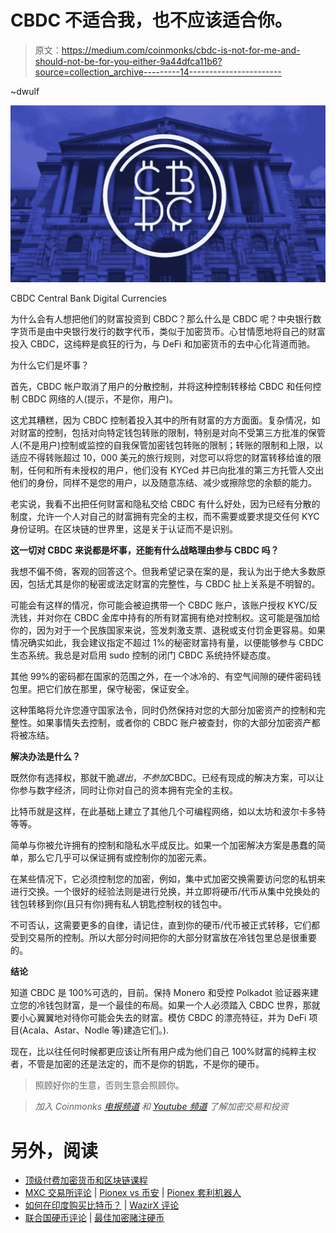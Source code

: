 # CBDC 不适合我，也不应该适合你。

> 原文：<https://medium.com/coinmonks/cbdc-is-not-for-me-and-should-not-be-for-you-either-9a44dfca11b6?source=collection_archive---------14----------------------->

~dwulf

![](img/85c9f575d4de15cd43017a9ef819fcdf.png)

CBDC Central Bank Digital Currencies

为什么会有人想把他们的财富投资到 CBDC？那么什么是 CBDC 呢？中央银行数字货币是由中央银行发行的数字代币，类似于加密货币。心甘情愿地将自己的财富投入 CBDC，这纯粹是疯狂的行为，与 DeFi 和加密货币的去中心化背道而驰。

为什么它们是坏事？

首先，CBDC 帐户取消了用户的分散控制，并将这种控制转移给 CBDC 和任何控制 CBDC 网络的人(提示，不是你，用户)。

这尤其糟糕，因为 CBDC 控制着投入其中的所有财富的方方面面。复杂情况，如对财富的控制，包括对向特定钱包转账的限制，特别是对向不受第三方批准的保管人(不是用户)控制或监控的自我保管加密钱包转账的限制；转账的限制和上限，以适应不得转账超过 10，000 美元的旅行规则，对您可以将您的财富转移给谁的限制，任何和所有未授权的用户，他们没有 KYCed 并已向批准的第三方托管人交出他们的身份，同样不是您的用户，以及随意冻结、减少或擦除您的余额的能力。

老实说，我看不出把任何财富和隐私交给 CBDC 有什么好处，因为已经有分散的制度，允许一个人对自己的财富拥有完全的主权，而不需要或要求提交任何 KYC 身份证明。在区块链的世界里，这是关于认证而不是识别。

**这一切对 CBDC 来说都是坏事，还能有什么战略理由参与 CBDC 吗？**

我想不偏不倚，客观的回答这个。但我希望记录在案的是，我认为出于绝大多数原因，包括尤其是你的秘密或法定财富的完整性，与 CBDC 扯上关系是不明智的。

可能会有这样的情况，你可能会被迫携带一个 CBDC 账户，该账户授权 KYC/反洗钱，并对你在 CBDC 金库中持有的所有财富拥有绝对控制权。这可能是强加给你的，因为对于一个民族国家来说，签发刺激支票、退税或支付罚金更容易。如果情况确实如此，我会建议指定不超过 1%的秘密财富持有量，以便能够参与 CBDC 生态系统。我总是对启用 sudo 控制的闭门 CBDC 系统持怀疑态度。

其他 99%的密码都在国家的范围之外，在一个冰冷的、有空气间隙的硬件密码钱包里。把它们放在那里，保守秘密，保证安全。

这种策略将允许您遵守国家法令，同时仍然保持对您的大部分加密资产的控制和完整性。如果事情失去控制，或者你的 CBDC 账户被查封，你的大部分加密资产都将被冻结。

**解决办法是什么？**

既然你有选择权，那就干脆*退出*，*不参加*CBDC。已经有现成的解决方案，可以让你参与数字经济，同时让你对自己的资本拥有完全的主权。

比特币就是这样，在此基础上建立了其他几个可编程网络，如以太坊和波尔卡多特等等。

简单与你被允许拥有的控制和隐私水平成反比。如果一个加密解决方案是愚蠢的简单，那么它几乎可以保证拥有或控制你的加密元素。

在某些情况下，它必须控制您的加密，例如，集中式加密交换需要访问您的私钥来进行交换。一个很好的经验法则是进行兑换，并立即将硬币/代币从集中兑换处的钱包转移到你(且只有你)拥有私人钥匙控制权的钱包中。

不可否认，这需要更多的自律，请记住，直到你的硬币/代币被正式转移，它们都受到交易所的控制。所以大部分时间把你的大部分财富放在冷钱包里总是很重要的。

**结论**

知道 CBDC 是 100%可选的，目前。保持 Monero 和受控 Polkadot 验证器来建立您的冷钱包财富，是一个最佳的布局。如果一个人必须踏入 CBDC 世界，那就要小心翼翼地对待你可能会失去的财富。模仿 CBDC 的漂亮特征，并为 DeFi 项目(Acala、Astar、Nodle 等)建造它们。).

现在，比以往任何时候都更应该让所有用户成为他们自己 100%财富的纯粹主权者，不管是加密的还是法定的，而不是你的钥匙，不是你的硬币。

> 照顾好你的生意，否则生意会照顾你。

> *加入 Coinmonks* [*电报频道*](https://t.me/coincodecap) *和* [*Youtube 频道*](https://www.youtube.com/c/coinmonks/videos) *了解加密交易和投资*

# 另外，阅读

*   [顶级付费加密货币和区块链课程](https://coincodecap.com/blockchain-courses)
*   [MXC 交易所评论](/coinmonks/mxc-exchange-review-3af0ec1cba8c) | [Pionex vs 币安](https://coincodecap.com/pionex-vs-binance) | [Pionex 套利机器人](https://coincodecap.com/pionex-arbitrage-bot)
*   [如何在印度购买比特币？](/coinmonks/buy-bitcoin-in-india-feb50ddfef94) | [WazirX 评论](/coinmonks/wazirx-review-5c811b074f5b)
*   [联合国硬币评论](https://coincodecap.com/unocoin-review) | [最佳加密赌注硬币](https://coincodecap.com/best-crypto-staking-coins)